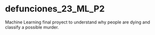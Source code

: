 # defunciones_23_ML_P2
Machine Learning final proyect to understand why people are dying and classify a possible murder.

